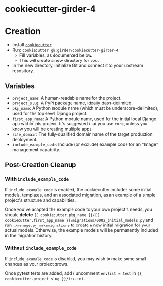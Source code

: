# cookiecutter-girder-4

# Creation
* Install [`cookiecutter`](https://pypi.org/project/cookiecutter/)
* Run: `cookiecutter gh:girder/cookiecutter-girder-4`
  * Fill variables, as documented below.
  * This will create a new directory for you.
* In the new directory, initialize Git and connect it to your upstream repository.

## Variables
* `project_name`: A human-readable name for the project.
* `project_slug`: A PyPI package name, ideally dash-delimited.
* `pkg_name`: A Python module name (which must be underscore-delimited), used for the top-level Django project.
* `first_app_name`: A Python module name, used for the initial local Django app within this project. It's suggested that you use `core`, unless you know you will be creating multiple apps.
* `site_domain`: The fully-qualified domain name of the target production deployment.
* `include_example_code`: Include (or exclude) example code for an "Image" management capability.

## Post-Creation Cleanup

### With `include_example_code`

If `include_example_code` is enabled, the cookiecutter includes some initial models, templates,
and an associated migration, as an example of a simple project's structure and capabilities.

Once you've adapted the example code to your own project's needs, you should **delete**
`{{ cookiecutter.pkg_name }}/{{ cookiecutter.first_app_name }}/migrations/0002_initial_models.py` 
and run `./manage.py makemigrations` to create a new initial migration for your actual models.
Otherwise, the example models will be permanently included in the migration history.

### Without `include_example_code`

If `include_example_code` is disabled, you may wish to make some small changes as your project
grows.

Once pytest tests are added, add / uncomment `envlist = test` in
`{{ cookiecutter.project_slug }}/tox.ini`.
